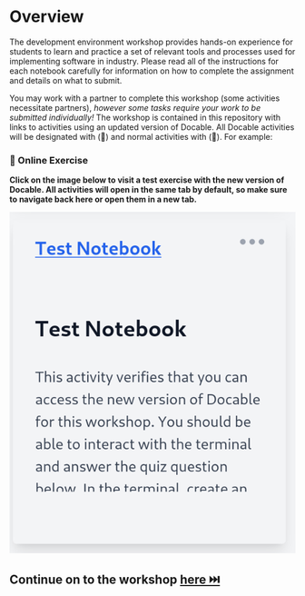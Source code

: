 # Overview

The development environment workshop provides hands-on experience for students to learn and practice a set of relevant tools and processes used for implementing software in industry. Please read all of the instructions for each notebook carefully for information on how to complete the assignment and details on what to submit. 

You may work with a partner to complete this workshop (some activities necessitate partners), *however some tasks require your work to be submitted individually!* The workshop is contained in this repository with links to activities using an updated version of Docable. All Docable activities will be designated with (📒) and normal activities with (📝). For example:

### 📒 Online Exercise

__Click on the image below to visit a test exercise with the new version of Docable. All activities will open in the same tab by default, so make sure to navigate back here or open them in a new tab.__


<a href="https://devops.docable.cloud/dcbrown/v/620bcb2aa42d528cf9714fb3">
<img src="resources/imgs/test-preview.png">
</a>

## Continue on to the workshop [here ⏭️](Overview.md)



